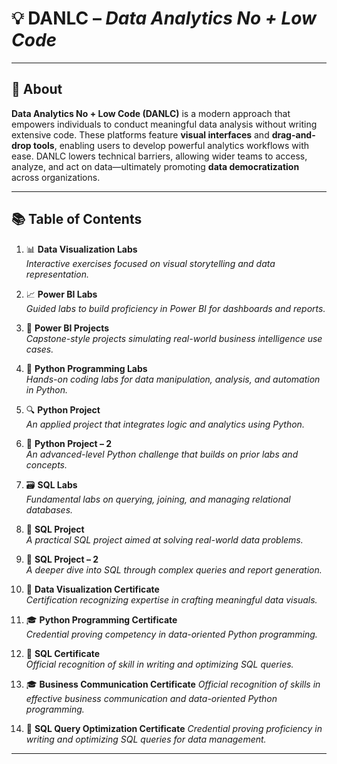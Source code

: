 # 💡 DANLC – *Data Analytics No + Low Code*

---

## 📖 About  
**Data Analytics No + Low Code (DANLC)** is a modern approach that empowers individuals to conduct meaningful data analysis without writing extensive code. These platforms feature **visual interfaces** and **drag-and-drop tools**, enabling users to develop powerful analytics workflows with ease. DANLC lowers technical barriers, allowing wider teams to access, analyze, and act on data—ultimately promoting **data democratization** across organizations.

---

## 📚 Table of Contents  

1. 📊 **Data Visualization Labs**  
   *Interactive exercises focused on visual storytelling and data representation.*

2. 📈 **Power BI Labs**  
   *Guided labs to build proficiency in Power BI for dashboards and reports.*

3. 🧠 **Power BI Projects**  
   *Capstone-style projects simulating real-world business intelligence use cases.*

4. 🐍 **Python Programming Labs**  
   *Hands-on coding labs for data manipulation, analysis, and automation in Python.*

5. 🔍 **Python Project**  
   *An applied project that integrates logic and analytics using Python.*

6. 🧪 **Python Project – 2**  
   *An advanced-level Python challenge that builds on prior labs and concepts.*

7. 🗃️ **SQL Labs**  
   *Fundamental labs on querying, joining, and managing relational databases.*

8. 📂 **SQL Project**  
   *A practical SQL project aimed at solving real-world data problems.*

9. 📁 **SQL Project – 2**  
   *A deeper dive into SQL through complex queries and report generation.*

10. 🏅 **Data Visualization Certificate**  
    *Certification recognizing expertise in crafting meaningful data visuals.*

11. 🎓 **Python Programming Certificate**  
    *Credential proving competency in data-oriented Python programming.*

12. 🧾 **SQL Certificate**  
    *Official recognition of skill in writing and optimizing SQL queries.*

13. 🎓 **Business Communication Certificate**
    *Official recognition of skills in effective business communication and data-oriented Python programming.*

15. 🧾 **SQL Query Optimization Certificate**
    *Credential proving proficiency in writing and optimizing SQL queries for data management.*
---

